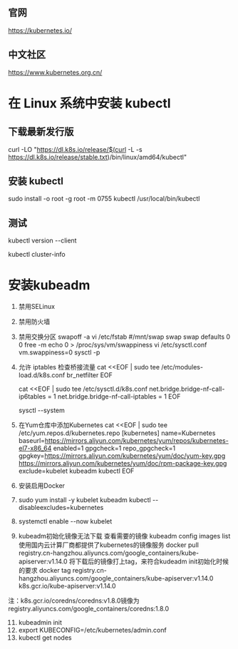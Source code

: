 
## 官网
https://kubernetes.io/  

## 中文社区
https://www.kubernetes.org.cn/  


# 在 Linux 系统中安装 kubectl 
## 下载最新发行版
curl -LO "https://dl.k8s.io/release/$(curl -L -s https://dl.k8s.io/release/stable.txt)/bin/linux/amd64/kubectl"

## 安装 kubectl
sudo install -o root -g root -m 0755 kubectl /usr/local/bin/kubectl

## 测试
kubectl version --client

kubectl cluster-info




# 安装kubeadm

1. 禁用SELinux
2. 禁用防火墙
3. 禁用交换分区
   swapoff -a
   vi /etc/fstab
   #/mnt/swap swap swap defaults 0 0
   free -m
   echo 0 > /proc/sys/vm/swappiness
   vi /etc/sysctl.conf 
   vm.swappiness=0
   sysctl -p
4. 允许 iptables 检查桥接流量
    cat <<EOF | sudo tee /etc/modules-load.d/k8s.conf
    br_netfilter
    EOF

    cat <<EOF | sudo tee /etc/sysctl.d/k8s.conf
    net.bridge.bridge-nf-call-ip6tables = 1
    net.bridge.bridge-nf-call-iptables = 1
    EOF

    sysctl --system
5. 在Yum仓库中添加Kubernetes
    cat <<EOF | sudo tee /etc/yum.repos.d/kubernetes.repo
    [kubernetes]
    name=Kubernetes
    baseurl=https://mirrors.aliyun.com/kubernetes/yum/repos/kubernetes-el7-x86_64
    enabled=1
    gpgcheck=1
    repo_gpgcheck=1
    gpgkey=https://mirrors.aliyun.com/kubernetes/yum/doc/yum-key.gpg https://mirrors.aliyun.com/kubernetes/yum/doc/rpm-package-key.gpg
    exclude=kubelet kubeadm kubectl
    EOF
6. 安装启用Docker
7. sudo yum install -y kubelet kubeadm kubectl --disableexcludes=kubernetes
8. systemctl enable --now kubelet


9.  kubeadm初始化镜像无法下载
    查看需要的镜像
    kubeadm config images list
   使用国内云计算厂商都提供了kubernetes的镜像服务
    docker pull registry.cn-hangzhou.aliyuncs.com/google_containers/kube-apiserver:v1.14.0
   将下载后的镜像打上tag，来符合kudeadm init初始化时候的要求
    docker tag registry.cn-hangzhou.aliyuncs.com/google_containers/kube-apiserver:v1.14.0  k8s.gcr.io/kube-apiserver:v1.14.0

   注：k8s.gcr.io/coredns/coredns:v1.8.0镜像为registry.aliyuncs.com/google_containers/coredns:1.8.0

11. kubeadmin init 
12. export KUBECONFIG=/etc/kubernetes/admin.conf
13. kubectl get nodes



